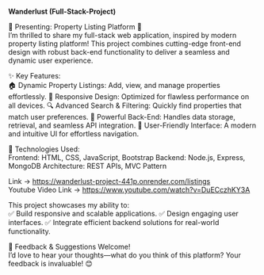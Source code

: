 **Wanderlust (Full-Stack-Project)** 

🌟 Presenting: Property Listing Platform 🏡       
I’m thrilled to share my full-stack web application, inspired by modern property listing platform! 
This project combines cutting-edge front-end design with robust back-end functionality to deliver a seamless and dynamic user experience.

✨ Key Features:      
🏠 Dynamic Property Listings: Add, view, and manage properties effortlessly.
📱 Responsive Design: Optimized for flawless performance on all devices.
🔍 Advanced Search & Filtering: Quickly find properties that match user preferences.
💾 Powerful Back-End: Handles data storage, retrieval, and seamless API integration.
🌟 User-Friendly Interface: A modern and intuitive UI for effortless navigation.

🔧 Technologies Used:        
Frontend: HTML, CSS, JavaScript, Bootstrap
Backend: Node.js, Express, MongoDB
Architecture: REST APIs, MVC Pattern    

Link -> https://wanderlust-project-441p.onrender.com/listings    
Youtube Video Link -> https://www.youtube.com/watch?v=DuECczhKY3A

This project showcases my ability to:       
✅ Build responsive and scalable applications.
✅ Design engaging user interfaces.
✅ Integrate efficient backend solutions for real-world functionality.

💬 Feedback & Suggestions Welcome!         
I’d love to hear your thoughts—what do you think of this platform? Your feedback is invaluable! 😊
